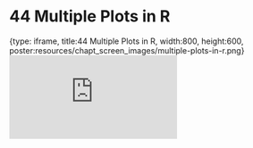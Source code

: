# 44 Multiple Plots in R
 
{type: iframe, title:44 Multiple Plots in R, width:800, height:600, poster:resources/chapt_screen_images/multiple-plots-in-r.png}
![](https://datatrail-jhu.github.io/DataTrail/no_toc/multiple-plots-in-r.html)
 

 
